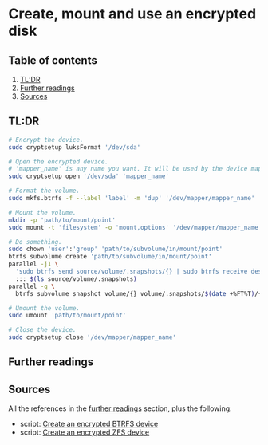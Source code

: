 # Create, mount and use an encrypted disk

## Table of contents <!-- omit in toc -->

1. [TL:DR](#tldr)
1. [Further readings](#further-readings)
1. [Sources](#sources)

## TL:DR

```sh
# Encrypt the device.
sudo cryptsetup luksFormat '/dev/sda'

# Open the encrypted device.
# 'mapper_name' is any name you want. It will be used by the device mapper.
sudo cryptsetup open '/dev/sda' 'mapper_name'

# Format the volume.
sudo mkfs.btrfs -f --label 'label' -m 'dup' '/dev/mapper/mapper_name'

# Mount the volume.
mkdir -p 'path/to/mount/point'
sudo mount -t 'filesystem' -o 'mount,options' '/dev/mapper/mapper_name' 'path/to/mount/point'

# Do something.
sudo chown 'user':'group' 'path/to/subvolume/in/mount/point'
btrfs subvolume create 'path/to/subvolume/in/mount/point'
parallel -j1 \
  'sudo btrfs send source/volume/.snapshots/{} | sudo btrfs receive destination/volume' \
  ::: $(ls source/volume/.snapshots)
parallel -q \
  btrfs subvolume snapshot volume/{} volume/.snapshots/$(date +%FT%T)/{} ::: $(ls source/volume)

# Umount the volume.
sudo umount 'path/to/mount/point'

# Close the device.
sudo cryptsetup close '/dev/mapper/mapper_name'
```

## Further readings

## Sources

All the references in the [further readings] section, plus the following:

- script: [Create an encrypted BTRFS device]
- script: [Create an encrypted ZFS device]

<!-- project's references -->
<!-- internal references -->

[further readings]: #further-readings

[create an encrypted btrfs device]: scripts/create-an-encrypted-btrfs-device.sh
[create an encrypted zfs device]: scripts/create-an-encrypted-btrfs-device.sh

<!-- external references -->
